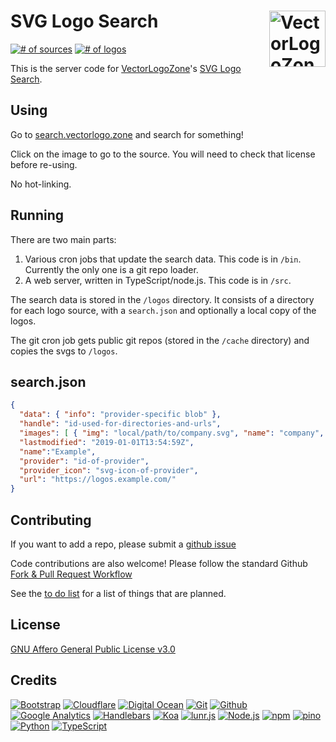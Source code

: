 
# SVG Logo Search [<img alt="VectorLogoZone Logo" src="https://www.vectorlogo.zone/logos/vectorlogozone/vectorlogozone-tile.svg" height="90" align="right" />](https://search.vectorlogo.zone/)

[![# of sources](https://img.shields.io/badge/dynamic/json.svg?label=sources&url=https%3A%2F%2Fsearch.vectorlogo.zone%2Fstatus.json&query=%24.sourcecount)](https://search.vectorlogo.zone/sources/index.html)
[![# of logos](https://img.shields.io/badge/dynamic/json.svg?label=logos&url=https%3A%2F%2Fsearch.vectorlogo.zone%2Fstatus.json&query=%24.imagecount)](https://search.vectorlogo.zone/)

This is the server code for [VectorLogoZone](https://www.vectorlogo.zone/)'s [SVG Logo Search](https://search.vectorlogo.zone/).

## Using

Go to [search.vectorlogo.zone](https://search.vectorlogo.zone/) and search for something!

Click on the image to go to the source.  You will need to check that license before re-using.

No hot-linking.

## Running

There are two main parts: 

 1. Various cron jobs that update the search data.  This code is in `/bin`.  Currently the only one is a git repo loader.
 2. A web server, written in TypeScript/node.js.  This code is in `/src`.

The search data is stored in the `/logos` directory.  It consists of a directory for each 
logo source, with a `search.json` and optionally a local copy of the logos.

The git cron job gets public git repos (stored in the `/cache` directory) and copies the svgs to `/logos`.

## search.json

```json
{
  "data": { "info": "provider-specific blob" },
  "handle": "id-used-for-directories-and-urls",
  "images": [ { "img": "local/path/to/company.svg", "name": "company", "src": "https://logos.example.com/path/to/company.svg" }],
  "lastmodified": "2019-01-01T13:54:59Z",
  "name":"Example",
  "provider": "id-of-provider",
  "provider_icon": "svg-icon-of-provider",
  "url": "https://logos.example.com/"
}
```

## Contributing

If you want to add a repo, please submit a [github issue](https://github.com/VectorLogoZone/vlz-search/issues/new)

Code contributions are also welcome!  Please follow the standard Github [Fork & Pull Request Workflow](https://gist.github.com/Chaser324/ce0505fbed06b947d962)

See the [to do list](TODO.md) for a list of things that are planned.

## License

[GNU Affero General Public License v3.0](LICENSE.txt)

## Credits

[![Bootstrap](https://www.vectorlogo.zone/logos/getbootstrap/getbootstrap-ar21.svg)](http://getbootstrap.com/ "HTML/CSS Framework")
[![Cloudflare](https://www.vectorlogo.zone/logos/cloudflare/cloudflare-ar21.svg)](https://www.cloudflare.com/ "CDN")
[![Digital Ocean](https://www.vectorlogo.zone/logos/digitalocean/digitalocean-ar21.svg)](https://www.digitalocean.com/ "Hosting")
[![Git](https://www.vectorlogo.zone/logos/git-scm/git-scm-ar21.svg)](https://git-scm.com/ "Version control")
[![Github](https://www.vectorlogo.zone/logos/github/github-ar21.svg)](https://github.com/ "Code hosting")
[![Google Analytics](https://www.vectorlogo.zone/logos/google_analytics/google_analytics-ar21.svg)](https://www.google.com/analytics "Traffic Measurement")
[![Handlebars](https://www.vectorlogo.zone/logos/handlebarsjs/handlebarsjs-ar21.svg)](http://handlebarsjs.com/ "Templating")
[![Koa](https://www.vectorlogo.zone/logos/koajs/koajs-ar21.svg)](https://koajs.com/ "Web framework")
[![lunr.js](https://www.vectorlogo.zone/logos/lunrjs/lunrjs-ar21.svg)](https://lunrjs.com/ "Full-text search")
[![Node.js](https://www.vectorlogo.zone/logos/nodejs/nodejs-ar21.svg)](https://nodejs.org/ "Application Server")
[![npm](https://www.vectorlogo.zone/logos/npmjs/npmjs-ar21.svg)](https://www.npmjs.com/ "JS Package Management")
[![pino](https://www.vectorlogo.zone/logos/getpinoio/getpinoio-ar21.svg)](https://www.getpino.io/ "Logging")
[![Python](https://www.vectorlogo.zone/logos/python/python-ar21.svg)](https://www.python.org/ "data load script")
[![TypeScript](https://www.vectorlogo.zone/logos/typescriptlang/typescriptlang-ar21.svg)](https://www.typescriptlang.org/ "Programming Language")

